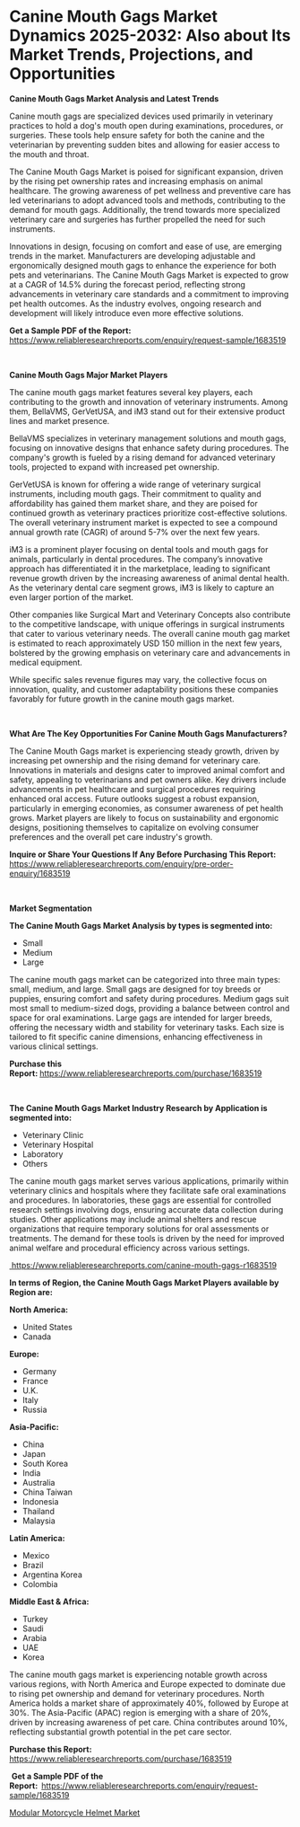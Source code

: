 <p><h1>Canine Mouth Gags Market Dynamics 2025-2032: Also about Its Market Trends, Projections, and Opportunities</h1></p><p><strong>Canine Mouth Gags Market Analysis and Latest Trends</strong></p>
<p><p>Canine mouth gags are specialized devices used primarily in veterinary practices to hold a dog's mouth open during examinations, procedures, or surgeries. These tools help ensure safety for both the canine and the veterinarian by preventing sudden bites and allowing for easier access to the mouth and throat.</p><p>The Canine Mouth Gags Market is poised for significant expansion, driven by the rising pet ownership rates and increasing emphasis on animal healthcare. The growing awareness of pet wellness and preventive care has led veterinarians to adopt advanced tools and methods, contributing to the demand for mouth gags. Additionally, the trend towards more specialized veterinary care and surgeries has further propelled the need for such instruments.</p><p>Innovations in design, focusing on comfort and ease of use, are emerging trends in the market. Manufacturers are developing adjustable and ergonomically designed mouth gags to enhance the experience for both pets and veterinarians. The Canine Mouth Gags Market is expected to grow at a CAGR of 14.5% during the forecast period, reflecting strong advancements in veterinary care standards and a commitment to improving pet health outcomes. As the industry evolves, ongoing research and development will likely introduce even more effective solutions.</p></p>
<p><strong>Get a Sample PDF of the Report:&nbsp;</strong> <a href="https://www.reliableresearchreports.com/enquiry/request-sample/1683519?utm_campaign=3108&utm_medium=2&utm_source=Github&utm_content=ia&utm_term=26032025&utm_id=canine-mouth-gags">https://www.reliableresearchreports.com/enquiry/request-sample/1683519</a></p>
<p>&nbsp;</p>
<p><strong>Canine Mouth Gags Major Market Players</strong></p>
<p><p>The canine mouth gags market features several key players, each contributing to the growth and innovation of veterinary instruments. Among them, BellaVMS, GerVetUSA, and iM3 stand out for their extensive product lines and market presence.</p><p>BellaVMS specializes in veterinary management solutions and mouth gags, focusing on innovative designs that enhance safety during procedures. The company's growth is fueled by a rising demand for advanced veterinary tools, projected to expand with increased pet ownership.</p><p>GerVetUSA is known for offering a wide range of veterinary surgical instruments, including mouth gags. Their commitment to quality and affordability has gained them market share, and they are poised for continued growth as veterinary practices prioritize cost-effective solutions. The overall veterinary instrument market is expected to see a compound annual growth rate (CAGR) of around 5-7% over the next few years.</p><p>iM3 is a prominent player focusing on dental tools and mouth gags for animals, particularly in dental procedures. The company’s innovative approach has differentiated it in the marketplace, leading to significant revenue growth driven by the increasing awareness of animal dental health. As the veterinary dental care segment grows, iM3 is likely to capture an even larger portion of the market.</p><p>Other companies like Surgical Mart and Veterinary Concepts also contribute to the competitive landscape, with unique offerings in surgical instruments that cater to various veterinary needs. The overall canine mouth gag market is estimated to reach approximately USD 150 million in the next few years, bolstered by the growing emphasis on veterinary care and advancements in medical equipment.</p><p>While specific sales revenue figures may vary, the collective focus on innovation, quality, and customer adaptability positions these companies favorably for future growth in the canine mouth gags market.</p></p>
<p>&nbsp;</p>
<p><strong>What Are The Key Opportunities For Canine Mouth Gags Manufacturers?</strong></p>
<p><p>The Canine Mouth Gags market is experiencing steady growth, driven by increasing pet ownership and the rising demand for veterinary care. Innovations in materials and designs cater to improved animal comfort and safety, appealing to veterinarians and pet owners alike. Key drivers include advancements in pet healthcare and surgical procedures requiring enhanced oral access. Future outlooks suggest a robust expansion, particularly in emerging economies, as consumer awareness of pet health grows. Market players are likely to focus on sustainability and ergonomic designs, positioning themselves to capitalize on evolving consumer preferences and the overall pet care industry's growth.</p></p>
<p><strong>Inquire or Share Your Questions If Any Before Purchasing This Report:</strong> <a href="https://www.reliableresearchreports.com/enquiry/pre-order-enquiry/1683519?utm_campaign=3108&utm_medium=2&utm_source=Github&utm_content=ia&utm_term=26032025&utm_id=canine-mouth-gags">https://www.reliableresearchreports.com/enquiry/pre-order-enquiry/1683519</a></p>
<p>&nbsp;</p>
<p><strong>Market Segmentation</strong></p>
<p><strong>The Canine Mouth Gags Market Analysis by types is segmented into:</strong></p>
<p><ul><li>Small</li><li>Medium</li><li>Large</li></ul></p>
<p><p>The canine mouth gags market can be categorized into three main types: small, medium, and large. Small gags are designed for toy breeds or puppies, ensuring comfort and safety during procedures. Medium gags suit most small to medium-sized dogs, providing a balance between control and space for oral examinations. Large gags are intended for larger breeds, offering the necessary width and stability for veterinary tasks. Each size is tailored to fit specific canine dimensions, enhancing effectiveness in various clinical settings.</p></p>
<p><strong>Purchase this Report:&nbsp;</strong><a href="https://www.reliableresearchreports.com/purchase/1683519?utm_campaign=3108&utm_medium=2&utm_source=Github&utm_content=ia&utm_term=26032025&utm_id=canine-mouth-gags">https://www.reliableresearchreports.com/purchase/1683519</a></p>
<p>&nbsp;</p>
<p><strong>The Canine Mouth Gags Market Industry Research by Application is segmented into:</strong></p>
<p><ul><li>Veterinary Clinic</li><li>Veterinary Hospital</li><li>Laboratory</li><li>Others</li></ul></p>
<p><p>The canine mouth gags market serves various applications, primarily within veterinary clinics and hospitals where they facilitate safe oral examinations and procedures. In laboratories, these gags are essential for controlled research settings involving dogs, ensuring accurate data collection during studies. Other applications may include animal shelters and rescue organizations that require temporary solutions for oral assessments or treatments. The demand for these tools is driven by the need for improved animal welfare and procedural efficiency across various settings.</p></p>
<p><a href="https://www.reliableresearchreports.com/canine-mouth-gags-r1683519?utm_campaign=3108&utm_medium=2&utm_source=Github&utm_content=ia&utm_term=26032025&utm_id=canine-mouth-gags">&nbsp;https://www.reliableresearchreports.com/canine-mouth-gags-r1683519</a></p>
<p><strong>In terms of Region, the Canine Mouth Gags Market Players available by Region are:</strong></p>
<p>
    <p> <strong> North America: </strong>
        <ul>
            <li>United States</li>
            <li>Canada</li>
        </ul>
        </p> 
    <p> <strong> Europe: </strong>
        <ul>
            <li>Germany</li>
            <li>France</li>
            <li>U.K.</li>
            <li>Italy</li>
            <li>Russia</li>
        </ul>
        </p> 
    <p> <strong> Asia-Pacific: </strong>
        <ul>
            <li>China</li>
            <li>Japan</li>
            <li>South Korea</li>
            <li>India</li>
            <li>Australia</li>
            <li>China Taiwan</li>
            <li>Indonesia</li>
            <li>Thailand</li>
            <li>Malaysia</li>
        </ul>
        </p> 
    <p> <strong> Latin America: </strong>
        <ul>
            <li>Mexico</li>
            <li>Brazil</li>
            <li>Argentina Korea</li>
            <li>Colombia</li>
        </ul>
        </p> 
    <p> <strong> Middle East & Africa: </strong>
        <ul>
            <li>Turkey</li>
            <li>Saudi</li>
            <li>Arabia</li>
            <li>UAE</li>
            <li>Korea</li>
        </ul>
    </p>
    </p>
<p><p>The canine mouth gags market is experiencing notable growth across various regions, with North America and Europe expected to dominate due to rising pet ownership and demand for veterinary procedures. North America holds a market share of approximately 40%, followed by Europe at 30%. The Asia-Pacific (APAC) region is emerging with a share of 20%, driven by increasing awareness of pet care. China contributes around 10%, reflecting substantial growth potential in the pet care sector.</p></p>
<p><strong>Purchase this Report: </strong><a href="https://www.reliableresearchreports.com/purchase/1683519?utm_campaign=3108&utm_medium=2&utm_source=Github&utm_content=ia&utm_term=26032025&utm_id=canine-mouth-gags">https://www.reliableresearchreports.com/purchase/1683519</a></p>
<p>&nbsp;<strong>Get a Sample PDF of the Report:&nbsp;&nbsp;</strong><a href="https://www.reliableresearchreports.com/enquiry/request-sample/1683519?utm_campaign=3108&utm_medium=2&utm_source=Github&utm_content=ia&utm_term=26032025&utm_id=canine-mouth-gags">https://www.reliableresearchreports.com/enquiry/request-sample/1683519</a></p>
<p><strong></strong></p>
<p><p><a href="https://github.com/kaloyhboosh/Market-Research-Report-List-1/blob/main/modular-motorcycle-helmet-market.md?utm_campaign=3108&utm_medium=2&utm_source=Github&utm_content=ia&utm_term=26032025&utm_id=canine-mouth-gags">Modular Motorcycle Helmet Market</a></p></p>